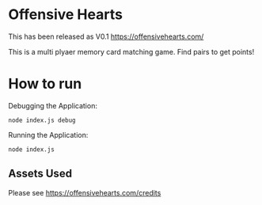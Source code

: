# Offensive Hearts

This has been released as V0.1 https://offensivehearts.com/

This is a multi plyaer memory card matching game. Find pairs to get points!

# How to run
Debugging the Application:
```
node index.js debug
```


Running the Application:
```
node index.js
```

## Assets Used
Please see https://offensivehearts.com/credits
